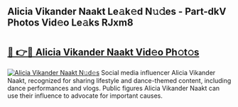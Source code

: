 ## Alicia Vikander Naakt Le𝚊k𝚎d N𝚞𝚍es - Part-dkV Photos Vid𝚎o Le𝚊ks RJxm8

# <h2><a href="http://fbaed5g.evod.top/?m=Alicia+Vikander+Naakt">🔗 👉🔴 Alicia Vikander Naakt Vid𝚎o Ph𝚘t𝚘s</a></h2>

[![Alicia Vikander Naakt N𝚞d𝚎s](https://i.imgur.com/8V9OHl7.gif)](http://fbaed5g.evod.top/?m=Alicia+Vikander+Naakt)
Social media influencer Alicia Vikander Naakt, recognized for sharing lifestyle and dance-themed content, including dance performances and vlogs. Public figures Alicia Vikander Naakt can use their influence to advocate for important causes. 
